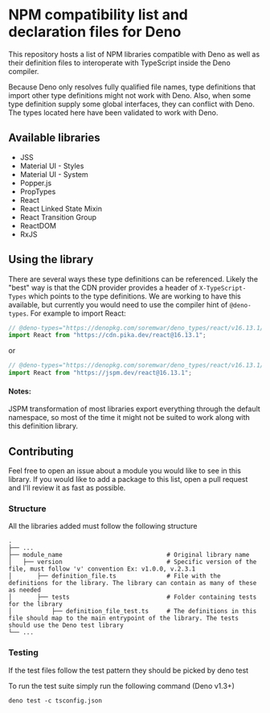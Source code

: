 # NPM compatibility list and declaration files for Deno

This repository hosts a list of NPM libraries compatible with Deno as well as
their definition files to interoperate with TypeScript inside the Deno compiler.

Because Deno only resolves fully qualified file names, type definitions that
import other type definitions might not work with Deno. Also, when some type
definition supply some global interfaces, they can conflict with Deno. The types
located here have been validated to work with Deno.

## Available libraries

- JSS
- Material UI - Styles
- Material UI - System
- Popper.js
- PropTypes
- React
- React Linked State Mixin
- React Transition Group
- ReactDOM
- RxJS

## Using the library

There are several ways these type definitions can be referenced. Likely the
"best" way is that the CDN provider provides a header of `X-TypeScript-Types`
which points to the type definitions. We are working to have this available, but
currently you would need to use the compiler hint of `@deno-types`. For example
to import React:

```typescript
// @deno-types="https://denopkg.com/soremwar/deno_types/react/v16.13.1/react.d.ts"
import React from "https://cdn.pika.dev/react@16.13.1";
```

or

```typescript
// @deno-types="https://denopkg.com/soremwar/deno_types/react/v16.13.1/react.d.ts"
import React from "https://jspm.dev/react@16.13.1";
```

#### Notes:

JSPM transformation of most libraries export everything through the default
namespace, so most of the time it might not be suited to work along with this
definition library.

## Contributing

Feel free to open an issue about a module you would like to see in this library.
If you would like to add a package to this list, open a pull request and I'll
review it as fast as possible.

### Structure

All the libraries added must follow the following structure

```
.
├── ...
├── module_name                             # Original library name
│   ├── version                             # Specific version of the file, must follow 'v' convention Ex: v1.0.0, v.2.3.1
│       ├── definition_file.ts              # File with the definitions for the library. The library can contain as many of these as needed
│       ├── tests                           # Folder containing tests for the library
│           ├── definition_file_test.ts     # The definitions in this file should map to the main entrypoint of the library. The tests should use the Deno test library
└── ...
```

### Testing

If the test files follow the test pattern they should be picked by deno test

To run the test suite simply run the following command (Deno v1.3+)

```
deno test -c tsconfig.json
```
